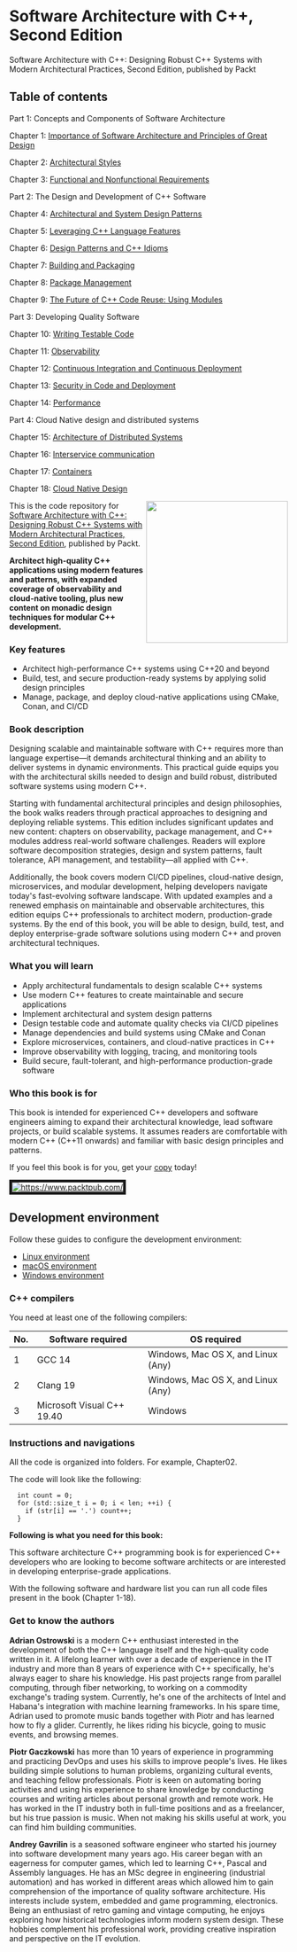 # Software Architecture with C++, Second Edition

Software Architecture with C++: Designing Robust C++ Systems with Modern Architectural Practices, Second Edition, published by Packt

## Table of contents

Part 1: Concepts and Components of Software Architecture

Chapter 1: [Importance of Software Architecture and Principles of Great Design](Chapter01)

Chapter 2: [Architectural Styles](Chapter02)

Chapter 3: [Functional and Nonfunctional Requirements](Chapter03)

Part 2: The Design and Development of C++ Software

Chapter 4: [Architectural and System Design Patterns](Chapter04)

Chapter 5: [Leveraging C++ Language Features](Chapter05)

Chapter 6: [Design Patterns and C++ Idioms](Chapter06)

Chapter 7: [Building and Packaging](Chapter07)

Chapter 8: [Package Management](Chapter08)

Chapter 9: [The Future of C++ Code Reuse: Using Modules](Chapter09)

Part 3: Developing Quality Software

Chapter 10: [Writing Testable Code](Chapter10)

Chapter 11: [Observability](Chapter11)

Chapter 12: [Continuous Integration and Continuous Deployment](Chapter12)

Chapter 13: [Security in Code and Deployment](Chapter13)

Chapter 14: [Performance](Chapter14)

Part 4: Cloud Native design and distributed systems

Chapter 15: [Architecture of Distributed Systems](Chapter15)

Chapter 16: [Interservice communication](Chapter16)

Chapter 17: [Containers](Chapter17)

Chapter 18: [Cloud Native Design](Chapter18)

<a href="https://www.packtpub.com/en-us/product/software-architecture-with-c-9781803243016"><img src="https://content.packt.com/_/image/original/B18456/cover_image.jpg" alt="" height="256px" align="right"></a>

This is the code repository for [Software Architecture with C++: Designing Robust C++ Systems with Modern Architectural Practices, Second Edition](https://www.packtpub.com/en-us/product/software-architecture-with-c-9781803243016), published by Packt.

**Architect high-quality C++ applications using modern features and patterns, with expanded coverage of observability and cloud-native tooling, plus new content on monadic design techniques for modular C++ development.**

### Key features

- Architect high-performance C++ systems using C++20 and beyond
- Build, test, and secure production-ready systems by applying solid design principles
- Manage, package, and deploy cloud-native applications using CMake, Conan, and CI/CD

### Book description

Designing scalable and maintainable software with C++ requires more than language expertise—it demands architectural thinking and an ability to deliver systems in dynamic environments. This practical guide equips you with the architectural skills needed to design and build robust, distributed software systems using modern C++.

Starting with fundamental architectural principles and design philosophies, the book walks readers through practical approaches to designing and deploying reliable systems. This edition includes significant updates and new content: chapters on observability, package management, and C++ modules address real-world software challenges. Readers will explore software decomposition strategies, design and system patterns, fault tolerance, API management, and testability—all applied with C++.

Additionally, the book covers modern CI/CD pipelines, cloud-native design, microservices, and modular development, helping developers navigate today's fast-evolving software landscape. With updated examples and a renewed emphasis on maintainable and observable architectures, this edition equips C++ professionals to architect modern, production-grade systems. By the end of this book, you will be able to design, build, test, and deploy enterprise-grade software solutions using modern C++ and proven architectural techniques.

### What you will learn

- Apply architectural fundamentals to design scalable C++ systems
- Use modern C++ features to create maintainable and secure applications
- Implement architectural and system design patterns
- Design testable code and automate quality checks via CI/CD pipelines
- Manage dependencies and build systems using CMake and Conan
- Explore microservices, containers, and cloud-native practices in C++
- Improve observability with logging, tracing, and monitoring tools
- Build secure, fault-tolerant, and high-performance production-grade software

### Who this book is for

This book is intended for experienced C++ developers and software engineers aiming to expand their architectural knowledge, lead software projects, or build scalable systems. It assumes readers are comfortable with modern C++ (C++11 onwards) and familiar with basic design principles and patterns.

If you feel this book is for you, get your [copy](https://www.amazon.com/Software-Architecture-Designing-Architectural-Practices-ebook/dp/B0FGPS463L/) today!

<a href="https://www.packtpub.com/"><img src="https://avatars.githubusercontent.com/u/10974906?s=200&v=4" alt="https://www.packtpub.com/" border="5"/></a>

## Development environment

Follow these guides to configure the development environment:

- [Linux environment](devenv_readme/devenv_linux.md)
- [macOS environment](devenv_readme/devenv_macos.md)
- [Windows environment](devenv_readme/devenv_windows.md)

### C++ compilers

You need at least one of the following compilers:

| No. | Software required          | OS required                        |
| --- | -------------------------- | ---------------------------------- |
| 1   | GCC 14                     | Windows, Mac OS X, and Linux (Any) |
| 2   | Clang 19                   | Windows, Mac OS X, and Linux (Any) |
| 3   | Microsoft Visual C++ 19.40 | Windows                            |

### Instructions and navigations

All the code is organized into folders. For example, Chapter02.

The code will look like the following:

```
  int count = 0;
  for (std::size_t i = 0; i < len; ++i) {
    if (str[i] == '.') count++;
  }
```

**Following is what you need for this book:**

This software architecture C++ programming book is for experienced C++ developers who are looking to become software architects or are interested in developing enterprise-grade applications.

With the following software and hardware list you can run all code files present in the book (Chapter 1-18).

### Get to know the authors

**Adrian Ostrowski**
is a modern C++ enthusiast interested in the development of both the C++ language itself and the high-quality code written in it. A lifelong learner with over a decade of experience in the IT industry and more than 8 years of experience with C++ specifically, he's always eager to share his knowledge. His past projects range from parallel computing, through fiber networking, to working on a commodity exchange's trading system. Currently, he's one of the architects of Intel and Habana's integration with machine learning frameworks.
In his spare time, Adrian used to promote music bands together with Piotr and has learned how to fly a glider. Currently, he likes riding his bicycle, going to music events, and browsing memes.

**Piotr Gaczkowski**
has more than 10 years of experience in programming and practicing DevOps and uses his skills to improve people's lives. He likes building simple solutions to human problems, organizing cultural events, and teaching fellow professionals. Piotr is keen on automating boring activities and using his experience to share knowledge by conducting courses and writing articles about personal growth and remote work.
He has worked in the IT industry both in full-time positions and as a freelancer, but his true passion is music. When not making his skills useful at work, you can find him building communities.

**Andrey Gavrilin**
is a seasoned software engineer who started his journey into software development many years ago. His career began with an eagerness for computer games,
which led to learning C++, Pascal and Assembly languages. He has an MSc degree in engineering (industrial automation) and
has worked in different areas which allowed him to gain comprehension of the importance of quality software architecture.
His interests include system, embedded and game programming, electronics. Being an enthusiast of retro gaming and vintage computing,
he enjoys exploring how historical technologies inform modern system design. These hobbies complement his professional work,
providing creative inspiration and perspective on the IT evolution.
